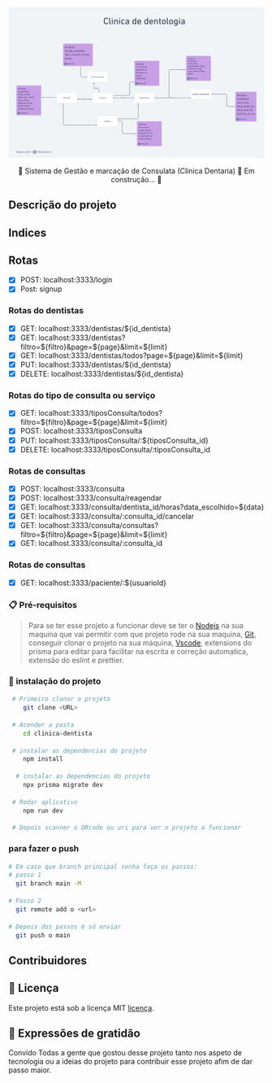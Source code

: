 ![](/public/clinica-dentologica.png)

<p align='center'>🚧 Sistema de Gestão e marcação de Consulata (Clínica Dentaria) 🚀 Em construção... 🚧</p>

## Descrição do projeto

## Indices

## Rotas

- [x] POST: localhost:3333/login
- [x] Post: signup

### Rotas do dentistas
- [x] GET: localhost:3333/dentistas/${id_dentista}
- [x] GET: localhost:3333/dentistas?filtro=${filtro}&page=${page}&limit=${limit}
- [x] GET: localhost:3333/dentistas/todos?page=${page}&limit=${limit}
- [x] PUT: localhost:3333/dentistas/${id_dentista}
- [X] DELETE: localhost:3333/dentistas/${id_dentista}

### Rotas do tipo de consulta ou serviço
- [x] GET: localhost:3333/tiposConsulta/todos?filtro=${filtro}&page=${page}&limit=${limit}
- [x] POST: localhost:3333/tiposConsulta
- [X] PUT: localhost:3333/tiposConsulta/:${tiposConsulta_id}
- [x] DELETE: localhost:3333/tiposConsulta/:tiposConsulta_id

### Rotas de consultas

- [x] POST: localhost:3333/consulta
- [x] POST: localhost:3333/consulta/reagendar
- [x] GET: localhost:3333/consulta/dentista_id/horas?data_escolhido=${data}
- [x] GET: localhost:3333/consulta/:consulta_id/cancelar
- [x] GET: localhost:3333/consulta/consultas?filtro=${filtro}&page=${page}&limit=${limit}
- [x] GET: localhost.3333/consulta/:consulta_id

### Rotas de consultas
- [x] GET: localhost:3333/paciente/:${usuarioId}

### 📋 Pré-requisitos

> Para se ter esse projeto a funcionar deve se ter o [Nodejs](https://nodejs.org/pt-br/download) na sua maquina que vai permitir com que projeto rode na sua maquina, [Git](https://git-scm.com/downloads), conseguir clonar o projeto na sua máquina, [Vscode](https://code.visualstudio.com/download), extensions do prisma para editar para facilitar na escrita e correção automatica, extensão do eslint e prettier.

### 🔧 instalação do projeto

```bash
 # Primeiro clonar o projeto
    git clone <URL>

 # Acender a pasta
    cd clinica-dentista

 # instalar as dependencias do projeto
    npm install

  # instalar as dependencias do projeto
    npx prisma migrate dev

 # Rodar aplicativo
    npm run dev

 # Depois scanner o QRcode ou uri para ver o projeto a funcionar
```
### para fazer o push
  ```bash
 # Em caso que branch principal senha faça os passos:
 # passo 1
    git branch main -M

 # Passo 2
    git remote add o <url>

 # Depois dos passos é só enviar
    git push o main

```
## Contribuidores

## 📄 Licença

Este projeto está sob a licença MIT [licença](#).

## 🎁 Expressões de gratidão

Convido Todas a gente que gostou desse projeto tanto nos aspeto de tecnologia ou a ideias do projeto para contribuir esse projeto afim de dar passo maior.
